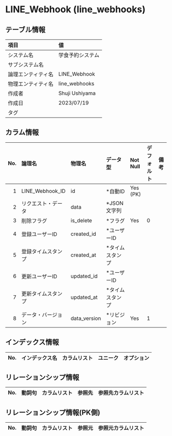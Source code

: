 # LINE_Webhook (line_webhooks)

## テーブル情報

| 項目                           | 値                                                                                                   |
|:-------------------------------|:-----------------------------------------------------------------------------------------------------|
| システム名                     | 学食予約システム                                                                                     |
| サブシステム名                 |                                                                                                      |
| 論理エンティティ名             | LINE_Webhook                                                                                         |
| 物理エンティティ名             | line_webhooks                                                                                        |
| 作成者                         | Shuji Ushiyama                                                                                       |
| 作成日                         | 2023/07/19                                                                                           |
| タグ                           |                                                                                                      |



## カラム情報

| No. | 論理名                         | 物理名                         | データ型                       | Not Null | デフォルト           | 備考                           |
|----:|:-------------------------------|:-------------------------------|:-------------------------------|:---------|:---------------------|:-------------------------------|
|   1 | LINE_Webhook_ID                | id                             | *自動ID                        | Yes (PK) |                      |                                |
|   2 | リクエスト・データ             | data                           | *JSON文字列                    |          |                      |                                |
|   3 | 削除フラグ                     | is_delete                      | *フラグ                        | Yes      | 0                    |                                |
|   4 | 登録ユーザーID                 | created_id                     | *ユーザーID                    |          |                      |                                |
|   5 | 登録タイムスタンプ             | created_at                     | *タイムスタンプ                |          |                      |                                |
|   6 | 更新ユーザーID                 | updated_id                     | *ユーザーID                    |          |                      |                                |
|   7 | 更新タイムスタンプ             | updated_at                     | *タイムスタンプ                |          |                      |                                |
|   8 | データ・バージョン             | data_version                   | *リビジョン                    | Yes      | 1                    |                                |



## インデックス情報

| No. | インデックス名                 | カラムリスト                             | ユニーク   | オプション                     | 
|----:|:-------------------------------|:-----------------------------------------|:-----------|:-------------------------------|



## リレーションシップ情報

| No. | 動詞句                         | カラムリスト                             | 参照先                         | 参照先カラムリスト                       |
|----:|:-------------------------------|:-----------------------------------------|:-------------------------------|:-----------------------------------------|



## リレーションシップ情報(PK側)

| No. | 動詞句                         | カラムリスト                             | 参照元                         | 参照元カラムリスト                       |
|----:|:-------------------------------|:-----------------------------------------|:-------------------------------|:-----------------------------------------|


